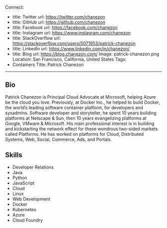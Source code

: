 Connect:
  - title: Twitter
    url: https://twitter.com/chanezon
  - title: GitHub
    url: https://github.com/chanezon
  - title: Facebook
    url: https://facebook.com/chanezon
  - title: Instagram
    url: https://www.instagram.com/chanezon
  - title: StackOverflow
    url: https://stackoverflow.com/users/5071953/patrick-chanezon
  - title: LinkedIn
    url: https://www.linkedin.com/in/chanezon/
  - title: Blog
    url: https://blog.chanezon.com/
Image: patrick-chanezon.png
Location: San Francisco, California, United States
Tags:
  - Containers
Title: Patrick Chanezon
---
## Bio
Patrick Chanezon is Principal Cloud Advocate at Microsoft, helping Azure be the cloud you love. Previously, at Docker Inc., he helped to build Docker, the world’s leading software container platform, for developers and sysadmins. Software developer and storyteller, he spent 10 years building platforms at Netscape & Sun, then 10 years evangelizing platforms at Google, VMware & Microsoft. His main professional interest is in building and kickstarting the network effect for these wondrous two-sided markets called Platforms. He has worked on platforms for Cloud, Distributed Systems, Web, Social, Commerce, Ads, and Portals.

## Skills
* Developer Relations
* Java
* Python
* JavaScript
* Cloud
* Linux
* Web Development
* Docker
* Kubernetes
* Azure
* Cloud Foundry
